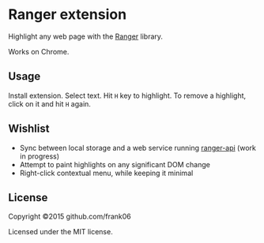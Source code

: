 # Ranger extension

Highlight any web page with the [Ranger](https://github.com/frank06/ranger) library.

Works on Chrome.

## Usage

Install extension. Select text. Hit `H` key to highlight. To remove a highlight, click on it and hit `H` again.

## Wishlist

 - Sync between local storage and a web service running [ranger-api](https://github.com/frank06/ranger-api) (work in progress)
 - Attempt to paint highlights on any significant DOM change
 - Right-click contextual menu, while keeping it minimal

## License

Copyright ©2015 github.com/frank06

Licensed under the MIT license.